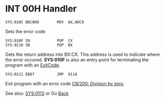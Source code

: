 # INT 00H Handler

```
SYS:010C B8C800        MOV	AX,00C8
```

Sets the error code

```
SYS:010F 59            POP	CX
SYS:0110 5B            POP	BX
```

Gets the return address into BX:CX. This address is used to indicate where the error occured. **SYS:010F** is also an entry point for terminating the program with an [ExitCode](DATA.md).

```
SYS:0111 EB07          JMP	011A
```

Exit program with an error code [C8/200: Division by zero](ERROR-CODES.md).

See also: [SYS:0113](0113-CTRL-C-HANDLER.md) or Go [Back](../README.md)